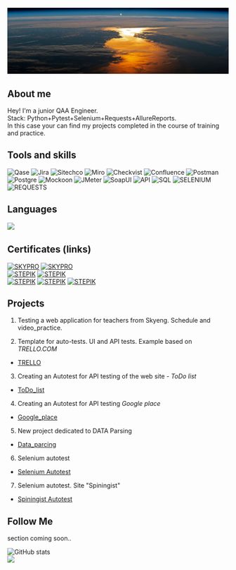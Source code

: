 ![Header](https://github.com/MDN78/MDN78/blob/main/assets/sunrise.JPG)

## About me
Hey! I'm a junior QAA Engineer.</br> Stack: Python+Pytest+Selenium+Requests+AllureReports.</br> In this case your can find my projects completed in the course of training and practice.

## Tools and skills
![Qase](https://img.shields.io/badge/Qase-000000?style=for-the-badge&logo=appveyor) ![Jira](https://img.shields.io/badge/Jira-000000?style=for-the-badge&logo=Jira) ![Sitechco](https://img.shields.io/badge/Sitechco-000000?style=for-the-badge&logo=appveyor) ![Miro](https://img.shields.io/badge/Miro-000000?style=for-the-badge&logo=Miro) ![Checkvist](https://img.shields.io/badge/Checkvist-000000?style=for-the-badge&logo=appveyor) ![Confluence](https://img.shields.io/badge/Confluence-000000?style=for-the-badge&logo=Confluence) ![Postman](https://img.shields.io/badge/Postman-000000?style=for-the-badge&logo=Postman) ![Postgre](https://img.shields.io/badge/Postgre-000000?style=for-the-badge&logo=postgresql) ![Mockoon](https://img.shields.io/badge/Mockoon-000000?style=for-the-badge&logo=appveyor) ![JMeter](https://img.shields.io/badge/JMeter-000000?style=for-the-badge&logo=apachejmeter) ![SoapUI](https://img.shields.io/badge/SoapUI-000000?style=for-the-badge&logo=appveyor) ![API](https://img.shields.io/badge/API-000000?style=for-the-badge&logo=appveyor) ![SQL](https://img.shields.io/badge/sql-000000?style=for-the-badge&logo=sqlite&logoColor=appveyor) ![SELENIUM](https://img.shields.io/badge/selenium-000000?style=for-the-badge&logo=selenium) ![REQUESTS](https://img.shields.io/badge/requests-000000?style=for-the-badge&logo=appveyor)

## Languages  
<p align="left">
<img src="https://cdn.jsdelivr.net/gh/devicons/devicon@latest/icons/python/python-original-wordmark.svg" height="60" wight="60" />

## Certificates (links)
[![SKYPRO](https://img.shields.io/badge/SkyPro-QA_Engineer-1E90FF?style=for-the-badge&logo=appveyor)](https://drive.google.com/file/d/1O1EBU1pxq6RvTFC31XtrJj9bqyPISMTW/view?usp=sharing)
[![SKYPRO](https://img.shields.io/badge/SkyPro-Automation-1E90FF?style=for-the-badge&logo=appveyor)](https://drive.google.com/file/d/1OFW-zMCFt4dPBMt2-NORSH5axeYL9ELt/view?usp=sharing)
</br>
[![STEPIK](https://img.shields.io/badge/python-general_course-FFFF00?style=for-the-badge&logo=python)](https://stepik.org/cert/1943362)
[![STEPIK](https://img.shields.io/badge/python-extended_course-FFFF00?style=for-the-badge&logo=python)](https://stepik.org/cert/2082586)</br>
[![STEPIK](https://img.shields.io/badge/python-API_Autotest-FF7F50?style=for-the-badge&logo=python)](https://stepik.org/cert/2066038)
[![STEPIK](https://img.shields.io/badge/python-Selenium_Autotest-<COLOR>?style=for-the-badge&logo=python)](https://stepik.org/cert/2118089)
[![STEPIK](https://img.shields.io/badge/python-Selenium_Extended-<COLOR>?style=for-the-badge&logo=python)](https://stepik.org/cert/2167510)

## Projects
1. Testing a web application for teachers from Skyeng. Schedule and video_practice.
<!-- - [Skyeng_schedule](https://broken-process-7e3.notion.site/1-2-3-acaea12b7d5d49369a8fd48094c18b60)
- [Skyeng_video_practice](https://broken-process-7e3.notion.site/d7533bdeb736445fb27f1fcf60f4fc13?pvs=4) -->

2. Template for auto-tests. UI and API tests. Example based on *TRELLO.COM*
- [TRELLO](https://github.com/MDN78/pytest_ui_api_template)

3. Creating an Autotest for API testing of the web site - *ToDo list*
- [ToDo_list](https://github.com/MDN78/ToDo_list_API_autotest)

4. Creating an Autotest for API testing *Google place*
- [Google_place](https://github.com/MDN78/Google_place_autotest)
5. New project dedicated to DATA Parsing
- [Data_parcing](https://github.com/MDN78/Parsing)

6. Selenium autotest
- [Selenium Autotest](https://github.com/MDN78/Stepik_selenium_autotest.git)

7. Selenium autotest. Site "Spiningist"
- [Spiningist Autotest](https://github.com/MDN78/Spiningist_site_autotest_selenium.git)

<!-- ## Github Profile Trophy
[![trophy](https://github-profile-trophy.vercel.app/?username=MDN78)](https://github.com/MDN78/github-profile-trophy) -->

## Follow Me
 section coming soon..
<!-- [![ВКОНТАКТЕ](https://img.shields.io/badge/ВКОНТАКТЕ-4169E1?style=for-the-badge&logo=VK)](https://vk.com/id554123) [![FACEBOOK](https://img.shields.io/badge/FACEBOOK-000080?style=for-the-badge&logo=FACEBOOK)](https://www.facebook.com/profile.php?id=100002279257967) [![LINKEDIN](https://img.shields.io/badge/LINKEDIN-4169E1?style=for-the-badge&logo=LINKEDIN)](https://www.linkedin.com/in/dmitry-maksimov-23a7ba90/) ![Instagram](https://img.shields.io/badge/Instagram-FF1493?style=for-the-badge&logo=Instagram) -->


![GitHub stats](https://github-readme-stats.vercel.app/api?username=MDN78&hide=prs,contribs)  
![](https://github-profile-summary-cards.vercel.app/api/cards/stats?username=MDN78&theme=solarized_dark)

